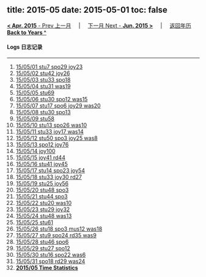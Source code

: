 title: 2015-05
date: 2015-05-01
toc: false
---
[**< Apr. 2015** - Prev 上一月](/lifelogs/2015/04/index.html) &nbsp; &nbsp; | &nbsp; &nbsp; [下一月 Next - **Jun. 2015 >**](/lifelogs/2015/06/index.html) &nbsp; &nbsp; |  &nbsp; &nbsp; [返回年历 **Back to Years ^**](/lifelogs)
<br/>
#### Logs 日志记录
---
1. [15/05/01 stu7 spo29 joy23](/lifelogs/2015/05/d01.html)
2. [15/05/02 stu42 joy26](/lifelogs/2015/05/d02.html)
3. [15/05/03 stu33 spo18](/lifelogs/2015/05/d03.html)
4. [15/05/04 stu31 was19](/lifelogs/2015/05/d04.html)
5. [15/05/05 stu69](/lifelogs/2015/05/d05.html)
6. [15/05/06 stu30 spo12 was15](/lifelogs/2015/05/d06.html)
7. [15/05/07 stu17 spo6 joy29 was20](/lifelogs/2015/05/d07.html)
8. [15/05/08 stu30 spo13](/lifelogs/2015/05/d08.html)
9. [15/05/09 stu58](/lifelogs/2015/05/d09.html)
10. [15/05/10 stu13 spo26 was10](/lifelogs/2015/05/d10.html)
11. [15/05/11 stu33 joy17 was14](/lifelogs/2015/05/d11.html)
12. [15/05/12 stu50 spo3 joy25 was8](/lifelogs/2015/05/d12.html)
13. [15/05/13 spo12 joy76](/lifelogs/2015/05/d13.html)
14. [15/05/14 joy100](/lifelogs/2015/05/d14.html)
15. [15/05/15 joy41 rd44](/lifelogs/2015/05/d15.html)
16. [15/05/16 stu41 joy45](/lifelogs/2015/05/d16.html)
17. [15/05/17 stu14 spo23 joy54](/lifelogs/2015/05/d17.html)
18. [15/05/18 stu33 joy30 rd27](/lifelogs/2015/05/d18.html)
19. [15/05/19 stu25 joy56](/lifelogs/2015/05/d19.html)
20. [15/05/20 stu48 spo3](/lifelogs/2015/05/d20.html)
21. [15/05/21 stu44 spo3](/lifelogs/2015/05/d21.html)
22. [15/05/22 stu20 was10](/lifelogs/2015/05/d22.html)
23. [15/05/23 stu29 joy32](/lifelogs/2015/05/d23.html)
24. [15/05/24 stu48 was13](/lifelogs/2015/05/d24.html)
25. [15/05/25 stu61](/lifelogs/2015/05/d25.html)
26. [15/05/26 stu18 spo3 mus12 was18](/lifelogs/2015/05/d26.html)
27. [15/05/27 stu9 spo24 rd35 was9](/lifelogs/2015/05/d27.html)
28. [15/05/28 stu46 spo6](/lifelogs/2015/05/d28.html)
29. [15/05/29 stu27 spo12](/lifelogs/2015/05/d29.html)
30. [15/05/30 stu16 spo22 was6](/lifelogs/2015/05/d30.html)
31. [15/05/31 spo18 rd29 was24](/lifelogs/2015/05/d31.html)
32. **[2015/05 Time Statistics](/lifelogs/2015/05/time_stat.html)**
